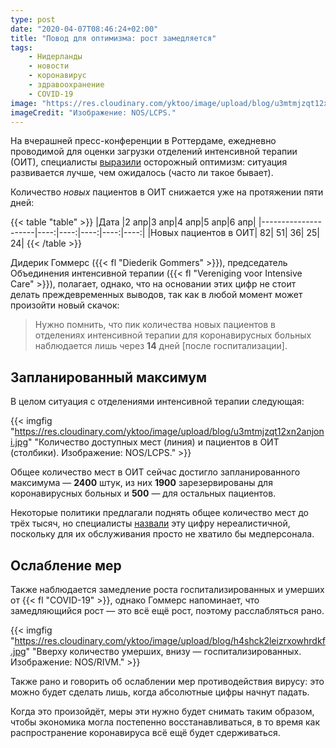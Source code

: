 ```yaml
---
type: post
date: "2020-04-07T08:46:24+02:00"
title: "Повод для оптимизма: рост замедляется"
tags:
    - Нидерланды
    - новости
    - коронавирус
    - здравоохранение
    - COVID-19
image: "https://res.cloudinary.com/yktoo/image/upload/blog/u3mtmjzqt12xn2anjoni.jpg"
imageCredit: "Изображение: NOS/LCPS."
---
```


На вчерашней пресс-конференции в Роттердаме, ежедневно проводимой для оценки загрузки отделений интенсивной терапии (ОИТ), специалисты [выразили](https://nos.nl/artikel/2329644-absoluut-reden-voor-optimisme-nu-toename-bezette-ic-bedden-afneemt.html) осторожный оптимизм: ситуация развивается лучше, чем ожидалось (часто ли такое бывает).

Количество *новых* пациентов в ОИТ снижается уже на протяжении пяти дней:

<!--more-->

{{< table "table" >}}
|Дата                 |2 апр|3 апр|4 апр|5 апр|6 апр|
|---------------------|----:|----:|----:|----:|----:|
|Новых пациентов в ОИТ|   82|   51|   36|   25|   24|
{{< /table >}} 

Дидерик Гоммерс ({{< fl "Diederik Gommers" >}}), председатель Объединения интенсивной терапии ({{< fl "Vereniging voor Intensive Care" >}}), полагает, однако, что на основании этих цифр не стоит делать преждевременных выводов, так как в любой момент может произойти новый скачок:

> Нужно помнить, что пик количества новых пациентов в отделениях интенсивной терапии для коронавирусных больных наблюдается лишь через **14** дней [после госпитализации].

## Запланированный максимум

В целом ситуация с отделениями интенсивной терапии следующая:

{{< imgfig "https://res.cloudinary.com/yktoo/image/upload/blog/u3mtmjzqt12xn2anjoni.jpg" "Количество доступных мест (линия) и пациентов в ОИТ (столбики). Изображение: NOS/LCPS." >}}

Общее количество мест в ОИТ сейчас достигло запланированного максимума — **2400** штук, из них **1900** зарезервированы для коронавирусных больных и **500** — для остальных пациентов.

Некоторые политики предлагали поднять общее количество мест до трёх тысяч, но специалисты [назвали](https://www.nporadio1.nl/binnenland/22780-brabantse-ziekenhuizen-personeel-kan-stijging-naar-3000-ic-bedden-eigenlijk-niet-aan) эту цифру нереалистичной, поскольку для их обслуживания просто не хватило бы медперсонала.

## Ослабление мер

Также наблюдается замедление роста госпитализированных и умерших от {{< fl "COVID-19" >}}, однако Гоммерс напоминает, что замедляющийся рост — это всё ещё рост, поэтому расслабляться рано.

{{< imgfig "https://res.cloudinary.com/yktoo/image/upload/blog/h4shck2leizrxowhrdkf.jpg" "Вверху количество умерших, внизу — госпитализированных. Изображение: NOS/RIVM." >}}

Также рано и говорить об ослаблении мер противодействия вирусу: это можно будет сделать лишь, когда абсолютные цифры начнут падать.

Когда это произойдёт, меры эти нужно будет снимать таким образом, чтобы экономика могла постепенно восстанавливаться, в то время как распространение коронавируса всё ещё будет сдерживаться.
